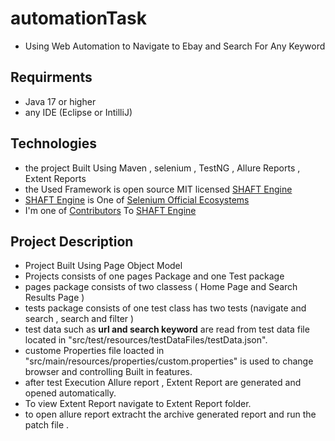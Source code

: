 # automationTask
- Using Web Automation to Navigate to Ebay and Search For Any Keyword

## Requirments 
- Java 17 or higher
- any IDE (Eclipse or IntilliJ)

## Technologies 
- the project Built Using Maven , selenium , TestNG , Allure Reports , Extent Reports
- the Used Framework is open source MIT licensed [SHAFT Engine](https://github.com/ShaftHQ/SHAFT_ENGINE)
- [SHAFT Engine](https://github.com/ShaftHQ/SHAFT_ENGINE) is One of [Selenium Official Ecosystems](https://www.selenium.dev/ecosystem/)
- I'm one of [Contributors](https://github.com/ShaftHQ/SHAFT_ENGINE/graphs/contributors) To [SHAFT Engine](https://github.com/ShaftHQ/SHAFT_ENGINE)

## Project Description
  - Project Built Using Page Object Model
  - Projects consists of one pages Package and one Test package
  - pages package consists of two classess ( Home Page and Search Results Page )
  - tests package consists of one test class has two tests (navigate and search , search and filter )
  - test data such as **url and search keyword** are read from test data file located in "src/test/resources/testDataFiles/testData.json".
  - custome Properties file loacted in "src/main/resources/properties/custom.properties" is used to change browser and controlling Built in features.
  - after test Execution Allure report , Extent Report are generated and opened automatically.
  - To view Extent Report navigate to Extent Report folder.
  - to open allure report extracht the archive generated report and run the patch file .
    
    

